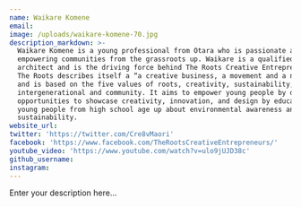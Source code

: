 ```yaml
---
name: Waikare Komene
email:
image: /uploads/waikare-komene-70.jpg
description_markdown: >-
  Waikare Komene is a young professional from Otara who is passionate about
  empowering communities from the grassroots up. Waikare is a qualified
  architect and is the driving force behind The Roots Creative Entrepreneurs.
  The Roots describes itself a “a creative business, a movement and a network,”
  and is based on the five values of roots, creativity, sustainability,
  intergenerational and community. It aims to empower young people by developing
  opportunities to showcase creativity, innovation, and design by educating
  young people from high school age up about environmental awareness and
  sustainability.
website_url:
twitter: 'https://twitter.com/Cre8vMaori'
facebook: 'https://www.facebook.com/TheRootsCreativeEntrepreneurs/'
youtube_video: 'https://www.youtube.com/watch?v=ulo9jUJD38c'
github_username:
instagram:
---
```


Enter your description here...
